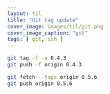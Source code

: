 ```yaml
---
layout: til
title: "Git tag update"
cover_image: images/til/git.png
cover_image_caption: "git"
tags: [ git, ssh ]
---
```


```bash
git tag -f -a 0.4.3
git push -f origin 0.4.3
```

```bash
git fetch --tags origin 0.5.6
git push origin 0.5.6
```
